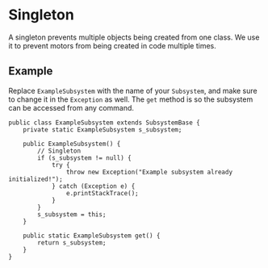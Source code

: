 Singleton
===
A singleton prevents multiple objects being created from one class. We use it to prevent motors from being created in code multiple times.  

Example
---
Replace `ExampleSubsystem` with the name of your `Subsystem`, and make sure to change it in the `Exception` as well. The `get` method is so the subsystem can be accessed from any command.

	public class ExampleSubsystem extends SubsystemBase {
		private static ExampleSubsystem s_subsystem;
	
		public ExampleSubsystem() {
			// Singleton
			if (s_subsystem != null) {
				try {
					throw new Exception("Example subsystem already initialized!");
				} catch (Exception e) {
					e.printStackTrace();
				}
			}
			s_subsystem = this;
		}
	
		public static ExampleSubsystem get() {
			return s_subsystem;
		}
	}